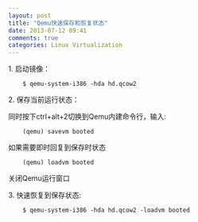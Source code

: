 ```yaml
---
layout: post
title: "Qemu快速保存和恢复状态"
date: 2013-07-12 09:41
comments: true
categories: Linux Virtualization
---
```

1\. 启动镜像：

```
	$ qemu-system-i386 -hda hd.qcow2
```

2\. 保存当前运行状态：

同时按下ctrl+alt+2切换到Qemu内建命令行，输入:

```
	(qemu) savevm booted
```

如果需要即时回复到保存时状态

```
	(qemu) loadvm booted
```

关闭Qemu运行窗口

3\. 快速恢复到保存状态:

```
	$ qemu-system-i386 -hda hd.qcow2 -loadvm booted
```


